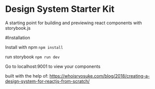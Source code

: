 # Design System Starter Kit

A starting point for building and previewing react components with storybook.js

#Installation

Install with npm
`npm install`

run storybook
`npm run dev`

Go to localhost:9001 to view your components

built with the help of: https://whoisryosuke.com/blog/2018/creating-a-design-system-for-reactjs-from-scratch/
